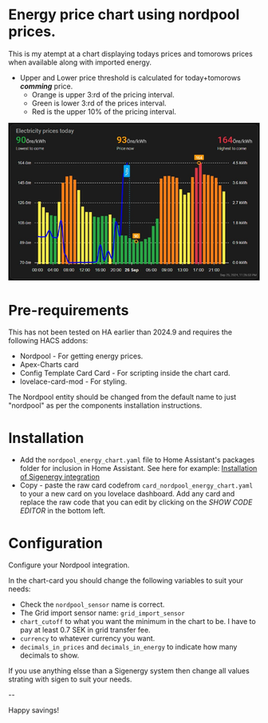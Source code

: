 # Energy price chart using nordpool prices.

This is my atempt at a chart displaying todays prices and tomorows prices when available along with imported energy.
- Upper and Lower price threshold is calculated for today+tomorows ***comming*** price.
  - Orange is upper 3:rd of the pricing interval.
  - Green is lower 3:rd of the prices interval.
  - Red is the upper 10% of the pricing interval.

![alt text](HA_energy_chart.jpg)

# Pre-requirements

This has not been tested on HA earlier than 2024.9 and requires the following HACS addons:

- Nordpool - For getting energy prices.
- Apex-Charts card
- Config Template Card Card - For scripting inside the chart card.
- lovelace-card-mod - For styling.

The Nordpool entity should be changed from the default name to just "nordpool" as per the components installation instructions.

# Installation
- Add the `nordpool_energy_chart.yaml` file to Home Assistant's packages folder for inclusion in Home Assistant. See here for example: [Installation of Sigenergy integration](https://github.com/TypQxQ/Sigenergy-Home-Assistant-Integration/wiki/2.-How%E2%80%90to%E2%80%90install)
- Copy - paste the raw card codefrom `card_nordpool_energy_chart.yaml` to your a new card on you lovelace dashboard. Add any card and replace the raw code that you can edit by clicking on the *SHOW CODE EDITOR* in the bottom left.


# Configuration 

Configure your Nordpool integration.

In the chart-card you should change the following variables to suit your needs:

  - Check the `nordpool_sensor` name is correct.
  - The Grid import sensor name: `grid_import_sensor`
  - `chart_cutoff` to what you want the minimum in the chart to be. I have to pay at least 0.7 SEK in grid transfer fee.
  - `currency` to whatever currency you want.
  - `decimals_in_prices` and `decimals_in_energy` to indicate how many decimals to show.

If you use anything elsse than a Sigenergy system then change all values strating with sigen to suit your needs.

--

Happy savings!